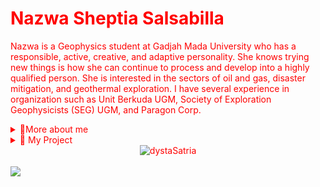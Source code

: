 # Nazwa Sheptia Salsabilla
Nazwa is a Geophysics student at Gadjah Mada University who has a responsible, active, creative, and adaptive personality. She knows trying new things is how she can continue to process and develop into a highly qualified person. She is interested in the sectors of oil and gas, disaster mitigation, and geothermal exploration.
I have several experience in organization such as Unit Berkuda UGM, Society of Exploration Geophysicists (SEG) UGM, and Paragon Corp.

<details> 
  <summary>🍃More about me</summary>  
  - 👩‍🎓 Undergraduate Geophysics'22 - UGM <br>
  - 🏅 All my experience are available at <a href="https://www.linkedin.com/in/nazwasheptia">linkedin</a> <br>
  - 💌 You may contact me through: <br> <a href="nazwasheptiasalsabila@mail.ugm.ac.id">nazwasheptiasalsabila@mail.ugm.ac.id</a> <br>
  <a href="https://wa.me/628971289857">WhatsApp</a> <br>
  <a href="https://line.me/ti/p/BIHBZWs-gw">Line</a> <br>
</details>

<details>
  <summary> 📝 My Project</summary>
  -not yet available
</details>
<body style="color: red; ">


<div align=center> <img src="https://komarev.com/ghpvc/?username=chuapacici&style=flat-square&color=000000" alt="dystaSatria" ></div>
<br>
<img src ="https://readme-typing-svg.herokuapp.com/?font=Playfair+Display&color=%23000000&size=50&center=true&vCenter=true&width=1000&height=400&lines=Welcome+!++I'm+Nazwa+Sheptia+S;A+Geophysicist"
</img>

<!--


  
<p align="center">
  <img src="https://media.tenor.com/FoB_tbaG7DkAAAAC/thomas-shelby-peaky-blinders.gif" alt="Bang" width="450" height="260" >
</p> <br>

Nazwa is a Geophysics student at Gadjah Mada University who has a responsible, active, creative, and adaptive personality. She knows trying new things is how she can continue to process and develop into a highly qualified person. She is interested in the sectors of oil and gas, disaster mitigation, and geothermal exploration.
I have several experience in organization such as Unit Berkuda UGM, Society of Exploration Geophysicists (SEG) UGM, and Paragon Corp.

<details> 
  <summary>🍃More about me</summary>  
  - 👩‍🎓 Undergraduate Geophysics'22 - UGM <br>
  - 🏅 All my experience are available at <a href="https://www.linkedin.com/in/nazwasheptia">linkedin</a> <br>
  - 💌 You may contact me through: <br> <a href="nazwasheptiasalsabila@mail.ugm.ac.id">nazwasheptiasalsabila@mail.ugm.ac.id</a> <br>
  <a href="https://wa.me/628971289857">WhatsApp</a> <br>
  <a href="https://line.me/ti/p/BIHBZWs-gw">Line</a> <br>
</details>
